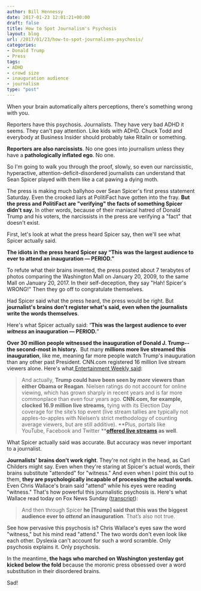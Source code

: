 ```yaml
---
author: Bill Hennessy
date: 2017-01-23 12:01:21+00:00
draft: false
title: How to Spot Journalism's Psychosis
layout: blog
url: /2017/01/23/how-to-spot-journalisms-psychosis/
categories:
- Donald Trump
- Press
tags:
- ADHD
- crowd size
- inauguration audience
- journalism
type: "post"
---
```


When your brain automatically alters perceptions, there's something wrong with you.

Reporters have this psychosis. Journalists. They have very bad ADHD it seems. They can't pay attention. Like kids with ADHD. Chuck Todd and everybody at Business Insider should probably take Ritalin or something.

**Reporters are also narcissists**. No one goes into journalism unless they have a **pathologically inflated ego**. No one.

So I'm going to walk you through the proof, slowly, so even our narcissistic, hyperactive, attention-deficit-disordered journalists can understand that Sean Spicer played with them like a cat pawing a dying moth.

The press is making much ballyhoo over Sean Spicer's first press statement Saturday. Even the crooked liars at PolitiFact have gotten into the fray. **But the press and PolitiFact are "verifying" the facts of something Spicer didn't say.** In other words, because of their maniacal hatred of Donald Trump and his voters, the narcissists in the press are verifying a "fact" that doesn't exist.

First, let's look at what the press heard Spicer say, then we'll see what Spicer actually said.

**The idiots in the press heard Spicer say “This was the largest audience to ever to attend an inauguration — PERIOD.”**

To refute what their brains invented, the press posted about 7 terabytes of photos comparing the Washington Mall on January 20, 2009, to the same Mall on January 20, 2017. In their self-deception, they say "Hah! Spicer's WRONG!" Then they go off to congratulate themselves.

Had Spicer said what the press heard, the press would be right. But **journalist's brains don't register what's said, even when the journalists write the words themselves**.

Here's what Spicer actually said: “**This was the largest audience to ever _witness_ an inauguration — PERIOD.**”

**Over 30 million people witnessed the inauguration of Donald J. Trump--the second-most in history.**  But many **millions more live streamed this inauguration**, like me, meaning far more people watch Trump's inauguration than any other past President. CNN.com registered 16 million live stream viewers alone. Here's what[ Entertainment Weekly said](https://ew.com/tv/2017/01/21/trump-inauguration-ratings/):



> And actually, **Trump could have been seen by ****_more_**** viewers than either Obama or Reagan**. Nielsen ratings do not account for online viewing, which has grown sharply in recent years and is far more commonplace than even four years ago. **CNN.com, for example, clocked 16.9 million live streams,** tying with its Election Day coverage for the site’s top event (live stream tallies are typically not apples-to-apples with Nielsen’s strict methodology of counting average viewers, but are still additive). **Plus, portals like YouTube, Facebook and Twitter ****[offered live streams](https://9to5google.com/2017/01/20/how-to-watch-trumps-inauguration-live-on-youtube-android-chrome-os-and-android-tv/) as well**.



What Spicer actually said was accurate. But accuracy was never important to a journalist.

**Journalists' brains don't work right**. They're not right in the head, as Carl Childers might say. Even when they're staring at Spicer's actual words, their brains substitute "attended" for "witness." And even when I point this out to them, **they are psychologically incapable of processing the actual words.** Even Chris Wallace's brain said "attend" while his eyes were reading "witness." That's how powerful this journalistic psychosis is. Here's what Wallace read today on Fox News Sunday ([transcript](https://www.foxnews.com/transcript/2017/01/22/priebus-will-not-let-media-delegitimize-this-president-mcconnell-on/)):



> And then through Spicer **he [Trump] said that this was the biggest audience ever to *attend* an inauguration**. That’s also not true.



See how pervasive this psychosis is? Chris Wallace's eyes saw the word "witness," but his mind read "attend." The two words don't even look like each other. Dyslexia can't account for such a word scramble. Only psychosis explains it. Only psychosis.

In the meantime, **the hags who marched on Washington yesterday got kicked below the fold** because the moronic press obsessed over a word substitution in their disordered brains.

Sad!
